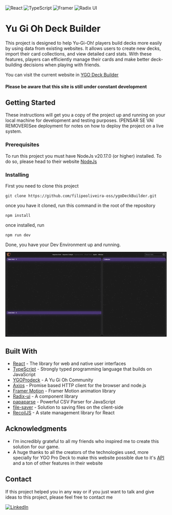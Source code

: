 ![React](https://img.shields.io/badge/react-%2320232a.svg?style=for-the-badge&logo=react&logoColor=%2361DAFB) ![TypeScript](https://img.shields.io/badge/typescript-%23007ACC.svg?style=for-the-badge&logo=typescript&logoColor=white) ![Framer](https://img.shields.io/badge/Framer-black?style=for-the-badge&logo=framer&logoColor=blue) ![Radix UI](https://img.shields.io/badge/radix%20ui-161618.svg?style=for-the-badge&logo=radix-ui&logoColor=white)

# Yu Gi Oh Deck Builder

This project is designed to help Yu-Gi-Oh! players build decks more easily by using data from existing websites. It allows users to create new decks, import their card collections, and view detailed card stats. With these features, players can efficiently manage their cards and make better deck-building decisions when playing with friends.

You can visit the current website in [YGO Deck Builder](https://ygodeckbuildercoheso.netlify.app/)

#### Please be aware that this site is still under constant development

## Getting Started

These instructions will get you a copy of the project up and running on your local machine for development and testing purposes. (PENSAR SE VAI REMOVER)See deployment for notes on how to deploy the project on a live system.

### Prerequisites

To run this project you must have NodeJs v20.17.0 (or higher) installed. To do so, please head to their website [NodeJs](https://nodejs.org/)

### Installing

First you need to clone this project

```
git clone https://github.com/filipeoliveira-oss/ygoDeckBuilder.git
```

once you have it cloned, run this command in the root of the repository

```
npm install
```

once installed, run

```
npm run dev
```

Done, you have your Dev Environment up and running.

![screenshot](./public/main.png)

## Built With

* [React](https://react.dev/) - The library for web and native user interfaces
* [TypeScript](https://www.typescriptlang.org/) - Strongly typed programming language that builds on JavaScript
* [YGOProdeck](https://ygoprodeck.com/) - A Yu Gi Oh Community
* [Axios](https://axios-http.com/) - Promise based HTTP client for the browser and node.js
* [Framer Motion](https://www.framer.com/motion/) - Framer Motion animation library
* [Radix-ui](https://www.radix-ui.com/primitives) - A component library
* [papaparse](https://www.papaparse.com/) -  Powerful CSV Parser for JavaScript
* [file-saver](https://github.com/eligrey/FileSaver.js#readme) - Solution to saving files on the client-side
* [RecoilJS](https://recoiljs.org/) - A state management library for React

## Acknowledgments

* I’m incredibly grateful to all my friends who inspired me to create this solution for our game.
* A huge thanks to all the creators of the technologies used, more specially for YGO Pro Deck to make this website possible due to it's [API](https://ygoprodeck.com/api-guide/) and a ton of other features in their website

## Contact

If this project helped you in any way or if you just want to talk and give ideas to this project, please feel free to contact me

[![LinkedIn](https://img.shields.io/badge/LinkedIn-Profile-blue?logo=linkedin&logoColor=white)](https://www.linkedin.com/in/filipeoliveirasilva/)
